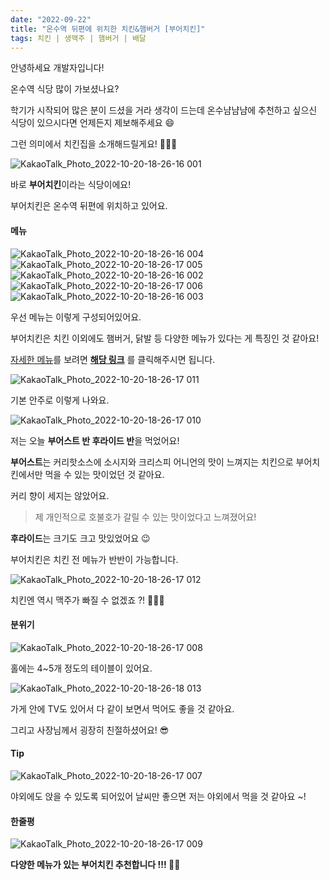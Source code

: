 ```yaml
---
date: "2022-09-22"
title: "온수역 뒤편에 위치한 치킨&햄버거 [부어치킨]"
tags: 치킨 | 생맥주 | 햄버거 | 배달
---
```


안녕하세요 개발자입니다!

온수역 식당 많이 가보셨나요?

학기가 시작되어 많은 분이 드셨을 거라 생각이 드는데 온수냠냠냠에 추천하고 싶으신 식당이 있으시다면 언제든지 제보해주세요 😄

그런 의미에서 치킨집을 소개해드릴게요! 🍗🍗🍗

![KakaoTalk_Photo_2022-10-20-18-26-16 001](https://user-images.githubusercontent.com/63100352/196910954-1b330d25-ad5a-4f66-9ff3-9fe9384248db.jpeg)

바로 **부어치킨**이라는 식당이에요!

부어치킨은 온수역 뒤편에 위치하고 있어요.

#### 메뉴

![KakaoTalk_Photo_2022-10-20-18-26-16 004](https://user-images.githubusercontent.com/63100352/196911051-d685e87c-591a-497b-a154-20e3f76c38a9.jpeg)
![KakaoTalk_Photo_2022-10-20-18-26-17 005](https://user-images.githubusercontent.com/63100352/196911070-2ce3378f-4c90-40f4-9a5f-17dee8191646.jpeg)
![KakaoTalk_Photo_2022-10-20-18-26-16 002](https://user-images.githubusercontent.com/63100352/196911094-41c7fe66-8f12-4b71-87e5-dda073c932cc.jpeg)
![KakaoTalk_Photo_2022-10-20-18-26-17 006](https://user-images.githubusercontent.com/63100352/196911309-2b21dd1c-dc25-4f30-aedb-7aaa3786d89c.jpeg)
![KakaoTalk_Photo_2022-10-20-18-26-16 003](https://user-images.githubusercontent.com/63100352/196911312-206a94d4-5799-406e-914c-94e57d8399b6.jpeg)

우선 메뉴는 이렇게 구성되어있어요.

부어치킨은 치킨 이외에도 햄버거, 닭발 등 다양한 메뉴가 있다는 게 특징인 것 같아요!

[자세한 메뉴](https://www.onsuyum.com/Detail/%EB%B6%80%EC%96%B4%EC%B9%98%ED%82%A8)를 보려면 **[해당 링크](https://www.onsuyum.com/Detail/%EB%B6%80%EC%96%B4%EC%B9%98%ED%82%A8)** 를 클릭해주시면 됩니다.

![KakaoTalk_Photo_2022-10-20-18-26-17 011](https://user-images.githubusercontent.com/63100352/196911389-c36b5563-3dc2-44c4-b323-1d00f584684e.jpeg)

기본 안주로 이렇게 나와요.

![KakaoTalk_Photo_2022-10-20-18-26-17 010](https://user-images.githubusercontent.com/63100352/196911463-dd4afbe6-cf73-4d78-851e-5ec6fe0b4f65.jpeg)

저는 오늘 **부어스트 반 후라이드 반**을 먹었어요!

**부어스트**는 커리핫소스에 소시지와 크리스피 어니언의 맛이 느껴지는 치킨으로 부어치킨에서만 먹을 수 있는 맛이었던 것 같아요.

커리 향이 세지는 않았어요.

> 제 개인적으로 호불호가 갈릴 수 있는 맛이었다고 느껴졌어요!

**후라이드**는 크기도 크고 맛있었어요 😉

부어치킨은 치킨 전 메뉴가 반반이 가능합니다.

![KakaoTalk_Photo_2022-10-20-18-26-17 012](https://user-images.githubusercontent.com/63100352/196911512-1cdb5ab7-53b3-4537-8c40-180a8a41a23b.jpeg)

치킨엔 역시 맥주가 빠질 수 없겠죠 ?! 🍻🍻🍻

#### 분위기

![KakaoTalk_Photo_2022-10-20-18-26-17 008](https://user-images.githubusercontent.com/63100352/196911646-563309aa-5fdc-4300-96ed-1aa8573017dd.jpeg)

홀에는 4~5개 정도의 테이블이 있어요.

![KakaoTalk_Photo_2022-10-20-18-26-18 013](https://user-images.githubusercontent.com/63100352/196911659-6536bc76-ee5a-4be3-9379-74e5c03f30f6.jpeg)

가게 안에 TV도 있어서 다 같이 보면서 먹어도 좋을 것 같아요.

그리고 사장님께서 굉장히 친절하셨어요! 😎

#### Tip

![KakaoTalk_Photo_2022-10-20-18-26-17 007](https://user-images.githubusercontent.com/63100352/196911769-ba6d7f0c-c9e7-4013-a81d-0affb5b6cadd.jpeg)

야외에도 앉을 수 있도록 되어있어 날씨만 좋으면 저는 야외에서 먹을 것 같아요 ~!

#### 한줄평

![KakaoTalk_Photo_2022-10-20-18-26-17 009](https://user-images.githubusercontent.com/63100352/196911785-728143f7-b13b-404d-ba33-be24a268a4b1.jpeg)

**다양한 메뉴가 있는 부어치킨 추천합니다 !!! 🍗🍺**
